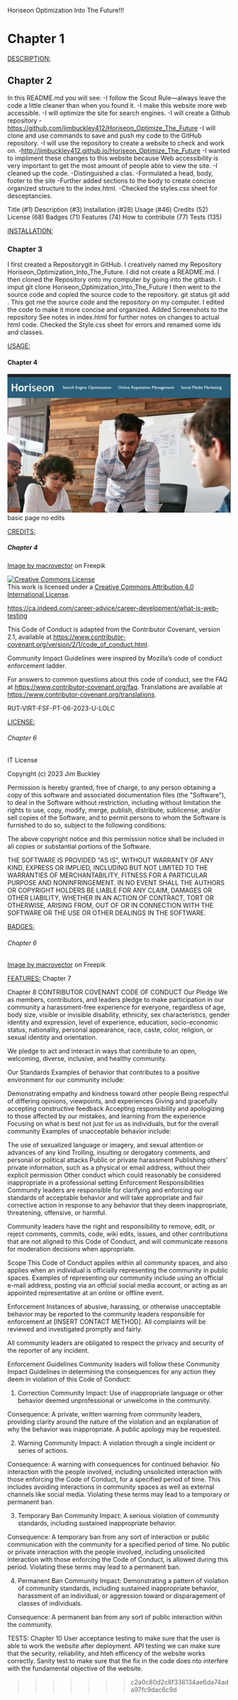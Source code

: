 
Horiseon Optimization Into The Future!!! <h1 id="C1">Chapter 1</h1>

<DESCRIPTION:> <h2 id="C2">Chapter 2</h2>
In this README.md you will see:
-I follow the Scout Rule—always leave the code a little cleaner than when you found it.
-I make this website more web accessible.
-I will optimize the site for search engines.
-I will create a Github repository
    -https://github.com/jimbuckley412/Horiseon_Optimize_The_Future
        -I will clone and use commands to save and push my code to the GitHub repository.
-I will use the repository to create a website to check and work on.
    -http://jimbuckley412.github.io/Horiseon_Optimize_The_Future
-I wanted to impliment these changes to this website because Web accessibility is very important to get the most amount of people able to view the site.
-I cleaned up the code.
-Distinguished a clas.
-Formulated a head, body, footer to the site
-Further added sections to the body to create concise organized structure to the index.html.
-Checked the styles.css sheet for desceptancies.

<TABLE OF CONTENTS:>
Title (#1)<a href="C1"><jump to Chapter 1></a>
Description (#3) <a href="C2"><jump to Chapter 2></a>
Installation (#28) <a href="C3"><jump to Chapter 3></a>
Usage (#46) <a href="C4"><jump to Chapter 4></a>
Credits (52) <a href="C5"><jump to Chapter 5></a>
License (68) <a href="C6"><jump to Chapter 6></a>
Badges (71) <a href="C7"><jump to Chapter 7></a>
Features (74) <a href="C8"><jump to Chapter 8></a>
How to contribute (77) <a href="C9"><jump to Chapter 9></a>
Tests (135) <a href="C10"><jump to Chapter 10></a>

<INSTALLATION:> <h3 id="C3">Chapter 3</h3>
I first created a Repositorygit in GitHub.
I creatively named my Repository Horiseon_Optimization_Into_The_Future.
I did not create a README.md.
I then cloned the Repository onto my computer by going into the gitbash.
I imput git clone Horiseon_Optimization_Into_The_Future
I then went to the source code and copied the source code to the repository.
git status
git add .
This got me the source code and the repository on my computer.
I edited the code to make it more concise and organized.
Added Screenshots to the repository
See notes in index.html for further notes on changes to actual html code.
Checked the Style.css sheet for errors and renamed some ids and classes.

<USAGE:> <h4 id="C4">Chapter 4</h4>
![Alt text](image.png)
basic page no edits


<CREDITS:> <h5 id="C5">Chapter 4</h5>
<a href="https://www.freepik.com/free-vector/vector-black-white-retro-stamps-badges-isolated_10704966.htm#query=website%20badge&position=1&from_view=keyword&track=ais">Image by macrovector</a> on Freepik

<a rel="license" href="http://creativecommons.org/licenses/by/4.0/"><img alt="Creative Commons License" style="border-width:0" src="https://i.creativecommons.org/l/by/4.0/88x31.png" /></a><br />This work is licensed under a <a rel="license" href="http://creativecommons.org/licenses/by/4.0/">Creative Commons Attribution 4.0 International License</a>.

https://ca.indeed.com/career-advice/career-development/what-is-web-testing

This Code of Conduct is adapted from the Contributor Covenant, version 2.1, available at https://www.contributor-covenant.org/version/2/1/code_of_conduct.html.

Community Impact Guidelines were inspired by Mozilla’s code of conduct enforcement ladder.

For answers to common questions about this code of conduct, see the FAQ at https://www.contributor-covenant.org/faq. Translations are available at https://www.contributor-covenant.org/translations.

RUT-VIRT-FSF-PT-06-2023-U-LOLC


<LICENSE:> <h6 id="C6">Chapter 6</h6>
IT License

Copyright (c) 2023 Jim Buckley

Permission is hereby granted, free of charge, to any person obtaining a copy
of this software and associated documentation files (the "Software"), to deal
in the Software without restriction, including without limitation the rights
to use, copy, modify, merge, publish, distribute, sublicense, and/or sell
copies of the Software, and to permit persons to whom the Software is
furnished to do so, subject to the following conditions:

The above copyright notice and this permission notice shall be included in all
copies or substantial portions of the Software.

THE SOFTWARE IS PROVIDED "AS IS", WITHOUT WARRANTY OF ANY KIND, EXPRESS OR
IMPLIED, INCLUDING BUT NOT LIMITED TO THE WARRANTIES OF MERCHANTABILITY,
FITNESS FOR A PARTICULAR PURPOSE AND NONINFRINGEMENT. IN NO EVENT SHALL THE
AUTHORS OR COPYRIGHT HOLDERS BE LIABLE FOR ANY CLAIM, DAMAGES OR OTHER
LIABILITY, WHETHER IN AN ACTION OF CONTRACT, TORT OR OTHERWISE, ARISING FROM,
OUT OF OR IN CONNECTION WITH THE SOFTWARE OR THE USE OR OTHER DEALINGS IN THE
SOFTWARE.

<BADGES:> <h6 id="C6">Chapter 6</h6>
<a href="https://www.freepik.com/free-vector/vector-black-white-retro-stamps-badges-isolated_10704966.htm#query=website%20badge&position=1&from_view=keyword&track=ais">Image by macrovector</a> on Freepik

<FEATURES:> <h7 id="C7">Chapter 7</h7>

<HOW TO CONTRIBUTE:> <h8 id="C8">Chapter 8</h8>
CONTRIBUTOR COVENANT CODE OF CONDUCT
Our Pledge
We as members, contributors, and leaders pledge to make participation in our community a harassment-free experience for everyone, regardless of age, body size, visible or invisible disability, ethnicity, sex characteristics, gender identity and expression, level of experience, education, socio-economic status, nationality, personal appearance, race, caste, color, religion, or sexual identity and orientation.

We pledge to act and interact in ways that contribute to an open, welcoming, diverse, inclusive, and healthy community.

Our Standards
Examples of behavior that contributes to a positive environment for our community include:

Demonstrating empathy and kindness toward other people
Being respectful of differing opinions, viewpoints, and experiences
Giving and gracefully accepting constructive feedback
Accepting responsibility and apologizing to those affected by our mistakes, and learning from the experience
Focusing on what is best not just for us as individuals, but for the overall community
Examples of unacceptable behavior include:

The use of sexualized language or imagery, and sexual attention or advances of any kind
Trolling, insulting or derogatory comments, and personal or political attacks
Public or private harassment
Publishing others’ private information, such as a physical or email address, without their explicit permission
Other conduct which could reasonably be considered inappropriate in a professional setting
Enforcement Responsibilities
Community leaders are responsible for clarifying and enforcing our standards of acceptable behavior and will take appropriate and fair corrective action in response to any behavior that they deem inappropriate, threatening, offensive, or harmful.

Community leaders have the right and responsibility to remove, edit, or reject comments, commits, code, wiki edits, issues, and other contributions that are not aligned to this Code of Conduct, and will communicate reasons for moderation decisions when appropriate.

Scope
This Code of Conduct applies within all community spaces, and also applies when an individual is officially representing the community in public spaces. Examples of representing our community include using an official e-mail address, posting via an official social media account, or acting as an appointed representative at an online or offline event.

Enforcement
Instances of abusive, harassing, or otherwise unacceptable behavior may be reported to the community leaders responsible for enforcement at [INSERT CONTACT METHOD]. All complaints will be reviewed and investigated promptly and fairly.

All community leaders are obligated to respect the privacy and security of the reporter of any incident.

Enforcement Guidelines
Community leaders will follow these Community Impact Guidelines in determining the consequences for any action they deem in violation of this Code of Conduct:

1. Correction
Community Impact: Use of inappropriate language or other behavior deemed unprofessional or unwelcome in the community.

Consequence: A private, written warning from community leaders, providing clarity around the nature of the violation and an explanation of why the behavior was inappropriate. A public apology may be requested.

2. Warning
Community Impact: A violation through a single incident or series of actions.

Consequence: A warning with consequences for continued behavior. No interaction with the people involved, including unsolicited interaction with those enforcing the Code of Conduct, for a specified period of time. This includes avoiding interactions in community spaces as well as external channels like social media. Violating these terms may lead to a temporary or permanent ban.

3. Temporary Ban
Community Impact: A serious violation of community standards, including sustained inappropriate behavior.

Consequence: A temporary ban from any sort of interaction or public communication with the community for a specified period of time. No public or private interaction with the people involved, including unsolicited interaction with those enforcing the Code of Conduct, is allowed during this period. Violating these terms may lead to a permanent ban.

4. Permanent Ban
Community Impact: Demonstrating a pattern of violation of community standards, including sustained inappropriate behavior, harassment of an individual, or aggression toward or disparagement of classes of individuals.

Consequence: A permanent ban from any sort of public interaction within the community.

TESTS: <h10 id="C10">Chapter 10</h10>
User acceptance testing to make sure that the user is able to work the website after deployment.
API testing we can make sure that the security, reliability, and hteh efficency of the website works correctly.
Sanity test to make sure that the fix in the code does nto interfere with the fundamental objective of the website.

>>>>>>> c2a0c80d2c8f338134ae6da74ada97fc9dac6c9d
